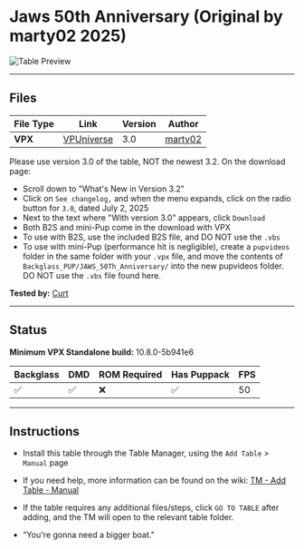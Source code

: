 # Jaws 50th Anniversary (Original by marty02 2025)

![Table Preview](../../images/vpx-jawsmarty-table.png?raw=true)

---

## Files
| File Type | Link | Version | Author | 
|-----------|--------|----------|--------------|
| **VPX** | [VPUniverse](https://vpuniverse.com/files/file/25943-jaws_50th_anniversary/?changelog=0) | 3.0 | [marty02](https://vpuniverse.com/profile/16531-marty02/) |

Please use version 3.0 of the table, NOT the newest 3.2. On the download page:
- Scroll down to "What's New in Version 3.2"
- Click on `See changelog,` and when the menu expands, click on the radio button for `3.0`, dated July 2, 2025
- Next to the text where "With version 3.0" appears, click `Download`
- Both B2S and mini-Pup come in the download with VPX
- To use with B2S, use the included B2S file, and DO NOT use the `.vbs`
- To use with mini-Pup (performance hit is negligible), create a `pupvideos` folder in the same folder with your `.vpx` file, and move the contents of `Backglass_PUP/JAWS_50Th_Anniversary/` into the new pupvideos folder. DO NOT use the `.vbs` file found here.

**Tested by:** [Curt](https://github.com/Old-Cyrus)

---

## Status 
**Minimum VPX Standalone build:** 10.8.0-5b941e6

| Backglass | DMD | ROM Required | Has Puppack | FPS |
|-----------|-----|-----|-----|-----|
| :white_check_mark: | :white_check_mark: | :x: | :white_check_mark: | 50 |

---

## Instructions

- Install this table through the Table Manager, using the `Add Table` > `Manual` page
- If you need help, more information can be found on the wiki: [TM - Add Table - Manual](https://github.com/LegendsUnchained/vpx-standalone-alp4k/wiki/%5B04%5D-%F0%9F%A7%A1-TM-%E2%80%90-Other-Features#add-table---manual)
- If the table requires any additional files/steps, click `GO TO TABLE` after adding, and the TM will open to the relevant table folder.

- "You're gonna need a bigger boat."
